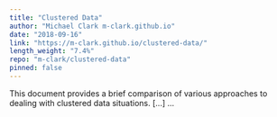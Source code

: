 ```yaml
---
title: "Clustered Data"
author: "Michael Clark m-clark.github.io"
date: "2018-09-16"
link: "https://m-clark.github.io/clustered-data/"
length_weight: "7.4%"
repo: "m-clark/clustered-data"
pinned: false
---
```


This document provides a brief comparison of various approaches to dealing with clustered data situations. [...]  ...
